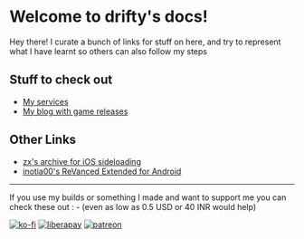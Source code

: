 <!-- # Home -->

# Welcome to drifty's docs! 
Hey there! I curate a bunch of links for stuff on here, and try to represent what I have learnt so others can also follow my steps

## Stuff to check out

- [My services](services/android.md)
- [My blog with game releases](blog/index.md)

## Other Links

- [zx's archive for iOS sideloading](https://t.me/zxc_archive)
- [inotia00's ReVanced Extended for Android](https://github.com/inotia00/revanced-patches)

<hr/>

If you use my builds or something I made and want to support me you can check these out : - (even as low as 0.5 USD or 40 INR would help)

[![ko-fi](https://ko-fi.com/img/githubbutton_sm.svg)](https://ko-fi.com/driftywinds) [![liberapay](https://liberapay.com/assets/widgets/donate.svg)](https://liberapay.com/driftywinds/donate)  [![patreon](https://i.ibb.co/th46pRP/30-height.png)](https://www.patreon.com/bePatron?u=67102544)
